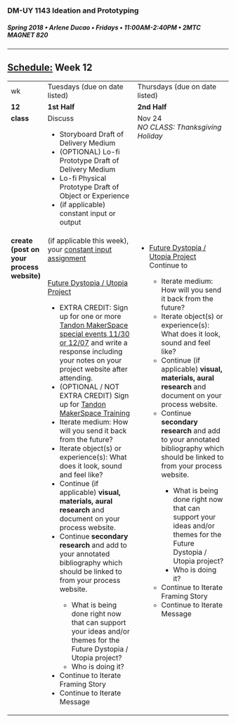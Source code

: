 ### DM-UY 1143 Ideation and Prototyping
##### Spring 2018 • Arlene Ducao • Fridays • 11:00AM-2:40PM • 2MTC MAGNET 820

---
## [Schedule:](schedule.md) Week 12


<table>
<tr>
<td>wk</td>
<td>Tuesdays (due on date listed)</td>
<td>Thursdays (due on date listed)</td>
</tr>
<tr>
  <td valign="top"><strong>12</strong></td>
  <td valign="top" width="48%"><strong>1st Half</strong></td>
  <td valign="top" width="48%"><strong>2nd Half<strong></td>
</tr>
<tr>
<td valign="top"><strong>class</strong></td>
<td valign="top">Discuss

<ul>
<li>Storyboard Draft of Delivery Medium</li>
<li>(OPTIONAL) Lo-fi Prototype Draft of Delivery Medium</li>
<li>Lo-fi Physical Prototype Draft of Object or Experience</li>
<li>(if applicable) constant input or output</li>
</ul>

</td>

<!-- 2nd column class -->
<td valign="top" width="48%">Nov 24<br><i>NO CLASS: Thanksgiving Holiday</i></td>
 
</tr>



<!-- do -->
<tr>
  <td valign="top"><strong>create (post on your process website)</strong></td>
  <td>
  (if applicable this week), your <a href="constant_input_choices.md">constant input assignment</a>
  <br><br>
 
  <a href="future.md">Future Dystopia / Utopia Project</a>
        <ul>

<li>EXTRA CREDIT: Sign up for one or more <a target="_blank" href="http://engineering.nyu.edu/life/student-resources/makerspace">Tandon MakerSpace special events 11/30 or 12/07</a> and write a response including your notes on your project website after attending.</li>
<li>(OPTIONAL / NOT EXTRA CREDIT) Sign up for <a target="_blank" href="https://wp.nyu.edu/makerspace/training-calendar">Tandon MakerSpace Training</a> </li>
<li>Iterate medium: How will you send it back from the future?</li>
<li>Iterate object(s) or experience(s): What does it look, sound and feel like?</li>
<li>Continue (if applicable) <strong>visual, materials, aural research</strong> and document on your process website.</li>
<li>Continue <strong>secondary research</strong> and add to your annotated bibliography which should be linked to from your process website.</li>
<ul>
<li>What is being done right now that can support your ideas and/or themes for the Future Dystopia / Utopia project?</li>
<li>Who is doing it?</li>
</ul>
<li>Continue to Iterate Framing Story</li>
<li>Continue to Iterate Message</li>
</ul>
  <td valign="top">
  <ul>
  

  <li><a href="future.md">Future Dystopia / Utopia Project</a></li>
  Continue to 
    <ul>
<li>Iterate medium: How will you send it back from the future?</li>
<li>Iterate object(s) or experience(s): What does it look, sound and feel like?</li>
<li>Continue (if applicable) <strong>visual, materials, aural research</strong> and document on your process website.</li>
<li>Continue <strong>secondary research</strong> and add to your annotated bibliography which should be linked to from your process website.</li>
<ul>
<li>What is being done right now that can support your ideas and/or themes for the Future Dystopia / Utopia project?</li>
<li>Who is doing it?</li>
</ul>
<li>Continue to Iterate Framing Story</li>
<li>Continue to Iterate Message</li>  
        </ul></td>
</table>




